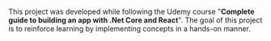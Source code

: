 This project was developed while following the Udemy course "**Complete guide to building an app with .Net Core and React**". The goal of this project is to reinforce learning by implementing concepts in a hands-on manner.

